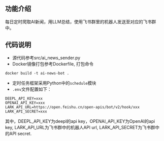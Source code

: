 ## 功能介绍

每日定时爬取AI新闻，用LLM总结，使用飞书群里的机器人发送至对应的飞书群中。

## 代码说明

- 源代码参考src/ai_news_sender.py
- Docker镜像打包参考Dockerfile, 打包命令

```shell
docker build -t ai-news-bot .
```

- 定时任务框架采用Python中的`schedule`模块
- `.env`文件配置如下：

```
DEEPL_API_KEY=xxx
OPENAI_API_KEY=xxx
LARK_API_URL=https://open.feishu.cn/open-apis/bot/v2/hook/xxx
LARK_API_SECRET=xxx
```

其中，DEEPL_API_KEY为deepl的api key，OPENAI_API_KEY为OpenAI的api key, LARK_API_URL为飞书群中的机器人API url, LARK_API_SECRET为飞书群中的API secret.